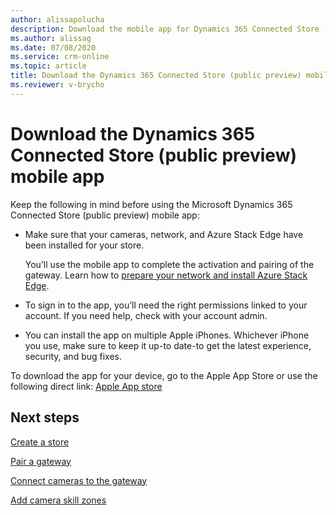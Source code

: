 ```yaml
---
author: alissapolucha
description: Download the mobile app for Dynamics 365 Connected Store (public preview)
ms.author: alissag
ms.date: 07/08/2020
ms.service: crm-online
ms.topic: article
title: Download the Dynamics 365 Connected Store (public preview) mobile app
ms.reviewer: v-brycho
---
```


# Download the Dynamics 365 Connected Store (public preview) mobile app

Keep the following in mind before using the Microsoft Dynamics 365 Connected Store (public preview) mobile app:

- Make sure that your cameras, network, and Azure Stack Edge have been installed for your store. 

   You’ll use the mobile app to complete the activation and pairing of the gateway. Learn how to [prepare your network and install 
   Azure Stack Edge](ase-install.md).
   
- To sign in to the app, you’ll need the right permissions linked to your account. If you need help, check with your account admin.

- You can install the app on multiple Apple iPhones. Whichever iPhone you use, make sure to keep it up-to date-to get the 
latest experience, security, and bug fixes.

To download the app for your device, go to the Apple App Store or use the following direct link: [Apple App store](https://aka.ms/ConnectedStoreAppleApp)    

## Next steps

[Create a store](mobile-app-create-store.md)

[Pair a gateway](mobile-app-pair-gateway.md)

[Connect cameras to the gateway](mobile-app-add-cameras.md)

[Add camera skill zones](mobile-app-add-camera-skill-zones.md)

